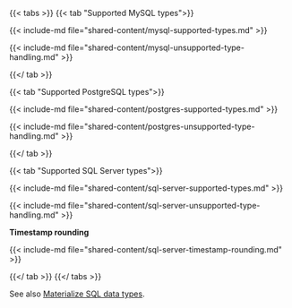 {{< tabs >}}
{{< tab "Supported MySQL types">}}

{{< include-md file="shared-content/mysql-supported-types.md" >}}

{{< include-md file="shared-content/mysql-unsupported-type-handling.md" >}}

{{</ tab >}}

{{< tab "Supported PostgreSQL types">}}

{{< include-md file="shared-content/postgres-supported-types.md" >}}

{{< include-md file="shared-content/postgres-unsupported-type-handling.md" >}}

{{</ tab >}}

{{< tab "Supported SQL Server types">}}

{{< include-md file="shared-content/sql-server-supported-types.md" >}}

{{< include-md file="shared-content/sql-server-unsupported-type-handling.md" >}}

**Timestamp rounding**

{{< include-md file="shared-content/sql-server-timestamp-rounding.md" >}}

{{</ tab >}}
{{</ tabs >}}

See also [Materialize SQL data types](/sql/types/).
